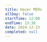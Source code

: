 ```yaml
---
title: Hacer MERs
allDay: false
startTime: 12:00
endTime: 13:30
date: 2024-12-23
completed: null
---
```

